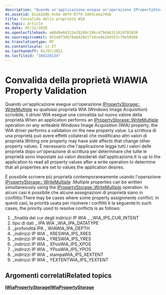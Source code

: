 ```yaml
---
description: "Quando un'applicazione esegue un'operazione IPropertyStorage:: WriteMultiple su qualsiasi proprietà WIA (Windows Image Acquisition) scrivibile, il driver WIA esegue una convalida sul nuovo valore della proprietà."
ms.assetid: 61ab2b8b-4c0a-40f4-87f0-2dd3ceea70ab
title: Convalida della proprietà WIA
ms.topic: article
ms.date: 05/31/2018
ms.openlocfilehash: a60d9e64122e19249c19bc47564631162d783920
ms.sourcegitcommit: 831e8f3db78ab820e1710cede244553c70e50500
ms.translationtype: MT
ms.contentlocale: it-IT
ms.lasthandoff: 01/07/2021
ms.locfileid: "104226134"
---
```

# <a name="wia-property-validation"></a><span data-ttu-id="2ed17-103">Convalida della proprietà WIA</span><span class="sxs-lookup"><span data-stu-id="2ed17-103">WIA Property Validation</span></span>

<span data-ttu-id="2ed17-104">Quando un'applicazione esegue un'operazione [IPropertyStorage:: WriteMultiple](/windows/win32/api/propidlbase/nf-propidlbase-ipropertystorage-writemultiple) su qualsiasi proprietà WIA (Windows Image Acquisition) scrivibile, il driver WIA esegue una convalida sul nuovo valore della proprietà.</span><span class="sxs-lookup"><span data-stu-id="2ed17-104">When an application performs an [IPropertyStorage::WriteMultiple](/windows/win32/api/propidlbase/nf-propidlbase-ipropertystorage-writemultiple) operation on any writeable Windows Image Acquisition (WIA) property, the WIA driver performs a validation on the new property value.</span></span> <span data-ttu-id="2ed17-105">La scrittura di una proprietà può avere effetti collaterali che modificano altri valori di proprietà.</span><span class="sxs-lookup"><span data-stu-id="2ed17-105">Writing one property may have side affects that change other property values.</span></span> <span data-ttu-id="2ed17-106">È necessario che l'applicazione legga tutti i valori delle proprietà dopo un'operazione di scrittura per determinare che tutte le proprietà sono impostate sui valori desiderati dall'applicazione.</span><span class="sxs-lookup"><span data-stu-id="2ed17-106">It is up to the application to read all property values after a write operation to determine that all properties are set to values the application desires.</span></span>

<span data-ttu-id="2ed17-107">È possibile scrivere più proprietà contemporaneamente usando l'operazione [IPropertyStorage:: WriteMultiple](/windows/win32/api/propidlbase/nf-propidlbase-ipropertystorage-writemultiple) .</span><span class="sxs-lookup"><span data-stu-id="2ed17-107">Multiple properties can be written simultaneously using the [IPropertyStorage::WriteMultiple](/windows/win32/api/propidlbase/nf-propidlbase-ipropertystorage-writemultiple) operation.</span></span> <span data-ttu-id="2ed17-108">In alcuni casi è possibile che alcune assegnazioni di proprietà siano in conflitto.</span><span class="sxs-lookup"><span data-stu-id="2ed17-108">There may be cases where some property assignments conflict.</span></span> <span data-ttu-id="2ed17-109">In questi casi, la priorità usata per risolvere i conflitti è la seguente:</span><span class="sxs-lookup"><span data-stu-id="2ed17-109">In such cases, the priority used to resolve conflicts is as follows:</span></span>

1.  <span data-ttu-id="2ed17-110">\_finalità del cur degli indirizzi IP WIA \_ \_</span><span class="sxs-lookup"><span data-stu-id="2ed17-110">WIA\_IPS\_CUR\_INTENT</span></span>
2.  <span data-ttu-id="2ed17-111">tipo di dati \_ IPA WIA \_</span><span class="sxs-lookup"><span data-stu-id="2ed17-111">WIA\_IPA\_DATATYPE</span></span>
3.  <span data-ttu-id="2ed17-112">\_profondità IPA \_ WIA</span><span class="sxs-lookup"><span data-stu-id="2ed17-112">WIA\_IPA\_DEPTH</span></span>
4.  <span data-ttu-id="2ed17-113">\_indirizzi IP WIA \_ XRES</span><span class="sxs-lookup"><span data-stu-id="2ed17-113">WIA\_IPS\_XRES</span></span>
5.  <span data-ttu-id="2ed17-114">\_indirizzi IP WIA \_ YRES</span><span class="sxs-lookup"><span data-stu-id="2ed17-114">WIA\_IPS\_YRES</span></span>
6.  <span data-ttu-id="2ed17-115">\_indirizzi IP WIA \_ XPos</span><span class="sxs-lookup"><span data-stu-id="2ed17-115">WIA\_IPS\_XPOS</span></span>
7.  <span data-ttu-id="2ed17-116">\_indirizzi IP WIA \_ YPos</span><span class="sxs-lookup"><span data-stu-id="2ed17-116">WIA\_IPS\_YPOS</span></span>
8.  <span data-ttu-id="2ed17-117">\_indirizzi IP WIA \_ stampa</span><span class="sxs-lookup"><span data-stu-id="2ed17-117">WIA\_IPS\_XEXTENT</span></span>
9.  <span data-ttu-id="2ed17-118">\_indirizzi IP WIA \_ YEXTENT</span><span class="sxs-lookup"><span data-stu-id="2ed17-118">WIA\_IPS\_YEXTENT</span></span>

## <a name="related-topics"></a><span data-ttu-id="2ed17-119">Argomenti correlati</span><span class="sxs-lookup"><span data-stu-id="2ed17-119">Related topics</span></span>

<dl> <dt>

[<span data-ttu-id="2ed17-120">**IWiaPropertyStorage**</span><span class="sxs-lookup"><span data-stu-id="2ed17-120">**IWiaPropertyStorage**</span></span>](/windows/desktop/api/wia_xp/nn-wia_xp-iwiapropertystorage)
</dt> </dl>

 

 
